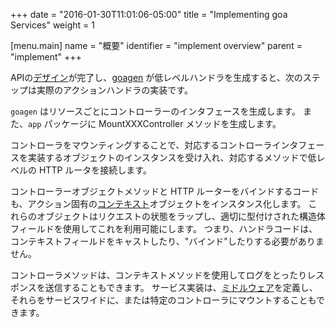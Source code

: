 +++
date = "2016-01-30T11:01:06-05:00"
title = "Implementing goa Services"
weight = 1

[menu.main]
name = "概要"
identifier = "implement overview"
parent = "implement"
+++

APIの[デザイン](/design/overview)が完了し、[goagen](/implement/goagen) が低レベルハンドラを生成すると、次のステップは実際のアクションハンドラの実装です。

`goagen` はリソースごとにコントローラーのインタフェースを生成します。
また、`app` パッケージに MountXXXController メソッドを生成します。


コントローラをマウンティングすることで、対応するコントローラインタフェースを実装するオブジェクトのインスタンスを受け入れ、対応するメソッドで低レベルの HTTP ルータを接続します。

コントローラーオブジェクトメソッドと HTTP ルーターをバインドするコードも、アクション固有の[コンテキスト](/implement/context)オブジェクトをインスタンス化します。
これらのオブジェクトはリクエストの状態をラップし、適切に型付けされた構造体フィールドを使用してこれを利用可能にします。
つまり、ハンドラコードは、コンテキストフィールドをキャストしたり、"バインド"したりする必要がありません。

コントローラメソッドは、コンテキストメソッドを使用してログをとったりレスポンスを送信することもできます。
サービス実装は、[ミドルウェア](/implement/middleware)を定義し、それらをサービスワイドに、または特定のコントローラにマウントすることもできます。
